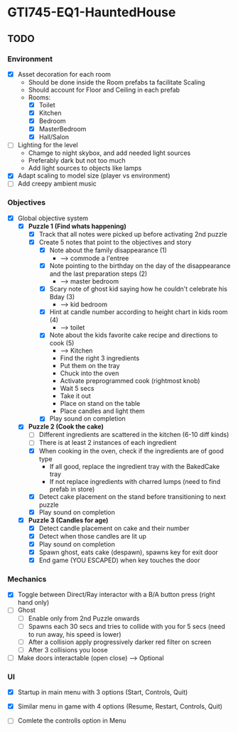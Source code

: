 # GTI745-EQ1-HauntedHouse

## TODO

### Environment

- [x] Asset decoration for each room
  - Should be done inside the Room prefabs ta facilitate Scaling
  - Should account for Floor and Ceiling in each prefab
  - Rooms:
    - [x] Toilet
    - [x] Kitchen
    - [x] Bedroom
    - [x] MasterBedroom
    - [x] Hall/Salon
- [ ] Lighting for the level
  - Chamge to night skybox, and add needed light sources
  - Preferably dark but not too much
  - Add light sources to objects like lamps
- [x] Adapt scaling to model size (player vs environment)
- [ ] Add creepy ambient music

### Objectives

- [x] Global objective system
  - [x] **Puzzle 1 (Find whats happening)**
    - [x] Track that all notes were picked up before activating 2nd puzzle
    - [x] Create 5 notes that point to the objectives and story
      - [x] Note about the family disappearance (1) 
        - --> commode a l'entree
      - [x] Note pointing to the birthday on the day of the disappearance and the last preparation steps (2)
        - --> master bedroom
      - [x] Scary note of ghost kid saying how he couldn't celebrate his Bday (3)
        - --> kid bedroom
      - [x] Hint at candle number according to height chart in kids room (4)
        - --> toilet
      - [x] Note about the kids favorite cake recipe and directions to cook (5)
        - --> Kitchen
        - Find the right 3 ingredients
        - Put them on the tray
        - Chuck into the oven
        - Activate preprogrammed cook (rightmost knob)
        - Wait 5 secs
        - Take it out
        - Place on stand on the table
        - Place candles and light them
      - [x] Play sound on completion
  - [x] **Puzzle 2 (Cook the cake)**
    - [ ] Different ingredients are scattered in the kitchen (6-10 diff kinds)
    - [ ] There is at least 2 instances of each ingredient
    - [x] When cooking in the oven, check if the ingredients are of good type
      - If all good, replace the ingredient tray with the BakedCake tray
      - If not replace ingredients with charred lumps (need to find prefab in store)
    - [x] Detect cake placement on the stand before transitioning to next puzzle
    - [x] Play sound on completion
  - [x] **Puzzle 3 (Candles for age)**
    - [x] Detect candle placement on cake and their number
    - [x] Detect when those candles are lit up
    - [x] Play sound on completion
    - [x] Spawn ghost, eats cake (despawn), spawns key for exit door
    - [x] End game (YOU ESCAPED) when key touches the door
  
### Mechanics

- [x] Toggle between Direct/Ray interactor with a B/A button press (right hand only)
- [ ] Ghost
  - [ ] Enable only from 2nd Puzzle onwards
  - [ ] Spawns each 30 secs and tries to collide with you for 5 secs (need to run away, his speed is lower)
  - [ ] After a collision apply progressively darker red filter on screen
  - [ ] After 3 collisions you loose
- [ ] Make doors interactable (open close) --> Optional

### UI

- [x] Startup in main menu with 3 options (Start, Controls, Quit)
- [x] Similar menu in game with 4 options (Resume, Restart, Controls, Quit)
- [ ] Comlete the controlls option in Menu


